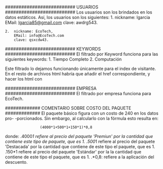 ########################## USUARIOS ##########################
Los usuarios son los brindados en los datos estáticos. Así,
los usuarios son los siguientes:
    1.  nickname: lgarcia
        EMail: lgarcia85@gmail.com 
        clave: awdrg543.
        
    2.  nickname: EcoTech,
        EMail: info@EcoTech.com  
        clave: qsxcdw43. 

########################## KEYWORDS ##########################
El filtrado por Keyword funciona para las siguientes keywords:
    1. Tiempo Completo
    2. Computación

Este filtrado lo dejamos funcionando únicamente para el index
de visitante. En el resto de archivos html habría que añadir
el href correspondiente, y hacer los html con 


########################## EMPRESA ##########################
El filtrado por empresa funciona para EcoTech.

############# COMENTARIO SOBRE COSTO DEL PAQUETE ############# 
El paquete básico figura con un costo de 240 en los datos pro-
-porcionados. Sin embargo, al calcularlo con la fórmula esto
resulta en:

                    (4000*1+500*1+150*1)*0,8

donde:
       .4000*1 refiere al precio del paquete 'Premiun' por la 
       cantidad que contiene este tipo de paquete, que es 1.
       .500*1 refiere al precio del paquete 'Destacada' por
        la cantidad que contiene de este tipo el paquete, que
        es 1.
       .150*1 refiere al precio del paquete 'Estándar' por la
        la cantidad que contiene de este tipo el paquete, que
        es 1.
       .*0,8: refiere a la aplicación del descuento.

